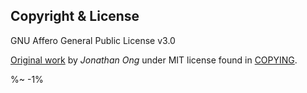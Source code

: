 <!-- ## TODO

- [ ] Add a new item to the todo list. -->

## Copyright & License

GNU Affero General Public License v3.0

[Original work](https://github.com/koajs/compress) by _Jonathan Ong_ under MIT license found in [COPYING](COPYING).

<footer />

%~ -1%